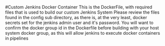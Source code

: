 #Custom Jenkins Docker Container
This is the DockerFile, with required files that is used to build our custom Jenkins System
Please review the files found in the config sub directory, as there is, at the very least,
docker secrets set for the jenkins admin user and it's password.
You will want to confirm the docker group id in the Dockerfile before building with your
host system docker group, as this will allow jenkins to execute docker containers in pipelines

